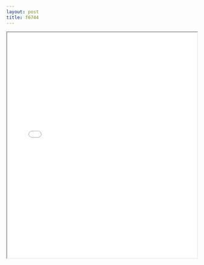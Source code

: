 ```yaml
---
layout: post
title: f6744
---
```


<div class="pdf-container">
<iframe src="/assets/pdfs/f6744.pdf" height="600" width="100%" allowFullScreen="true"></iframe>
</div>


